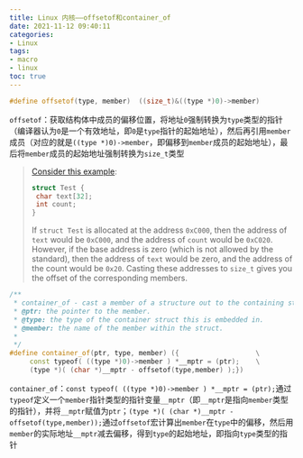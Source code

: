 ```yaml
---
title: Linux 内核——offsetof和container_of
date: 2021-11-12 09:40:11
categories: 
- Linux
tags:
- macro
- linux
toc: true
---
```


```c++
#define offsetof(type, member)  ((size_t)&((type *)0)->member)
```

 `offsetof`：获取结构体中成员的偏移位置，将地址`0`强制转换为`type`类型的指针（编译器认为`0`是一个有效地址，即`0`是`type`指针的起始地址），然后再引用`member`成员（对应的就是`((type *)0)->member`，即偏移到`member`成员的起始地址），最后将`member`成员的起始地址强制转换为`size_t`类型

   > [Consider this example](https://stackoverflow.com/questions/18554721/how-to-understand-size-t-type-0-member):
   >
   > ```c++
   > struct Test {
   >  char text[32];
   >  int count;
   > }
   > ```
   >
   > If `struct Test` is allocated at the address `0xC000`, then the address of `text` would be `0xC000`, and the address of `count` would be `0xC020`. However, if the base address is zero (which is not allowed by the standard), then the address of `text` would be zero, and the address of the count would be `0x20`. Casting these addresses to `size_t` gives you the offset of the corresponding members.

```c++
/**
 * container_of - cast a member of a structure out to the containing structure
 * @ptr: the pointer to the member.
 * @type: the type of the container struct this is embedded in.
 * @member: the name of the member within the struct.
 *
 */
#define container_of(ptr, type, member) ({                   \
     const typeof( ((type *)0)->member ) *__mptr = (ptr);    \
     (type *)( (char *)__mptr - offsetof(type,member) );})
```



`container_of`：`const typeof( ((type *)0)->member ) *__mptr = (ptr);`通过`typeof`定义一个`member`指针类型的指针变量`__mptr`（即`__mptr`是指向`member`类型的指针），并将`__mptr`赋值为`ptr`；`(type *)( (char *)__mptr - offsetof(type,member));`通过`offsetof`宏计算出`member`在`type`中的偏移，然后用`member`的实际地址`__mptr`减去偏移，得到`type`的起始地址，即指向`type`类型的指针
